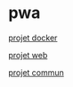 # pwa

[projet docker](https://docs.google.com/document/d/1KYxTmZdLMxkr49hSa2pOmJ9mVPUkXq_vi4K59Ur9KVQ/edit?tab=t.72pq0k3epchv)

[projet web](https://docs.google.com/document/d/1Bzik09bBAriMYfXgc4hPEq3jo8qCBsuI32MtXG43RJQ/edit?usp=sharing)

[projet commun](https://docs.google.com/document/d/1-y_4rMswKBtOtu7HydWbbis1ogpMFjTKgLrV4CEZJjM/edit?tab=t.5ez63p7ylh9g#heading=h.6jk7bj8nm5dy)
